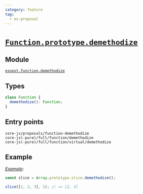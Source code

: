 ```yaml
---
category: feature
tag:
  - es-proposal
---
```


# [`Function.prototype.demethodize`](https://github.com/js-choi/proposal-function-demethodize)

## Module

[`esnext.function.demethodize`](https://github.com/zloirock/core-js/blob/master/packages/core-js/modules/esnext.function.demethodize.js)

## Types

```ts
class Function {
  demethodize(): Function;
}
```

## Entry points

```
core-js/proposals/function-demethodize
core-js(-pure)/full/function/demethodize
core-js(-pure)/full/function/virtual/demethodize
```

## Example

[_Example_](https://tinyurl.com/2ltmohgl):

```js
const slice = Array.prototype.slice.demethodize();

slice([1, 2, 3], 1); // => [2, 3]
```
